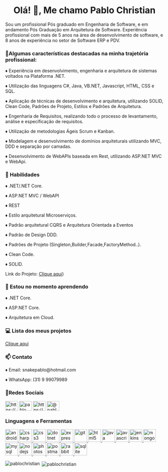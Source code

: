 <h1 align="center">Olá! 👋, Me chamo Pablo Christian</h1>
<p align="left">Sou um profissional Pós graduado em Engenharia de Software, e em andamento Pós Graduação em Arquitetura de Software. Experiência profissional com mais de 5 anos na área de desenvolvimento de software, e 8 anos de experiência no setor de Software ERP e PDV.</p>

<h3 align="left">👨‍Algumas características destacadas na minha trajetória profissional:</h3>
<p align="left">♦ Experiência em desenvolvimento, engenharia e arquitetura de sistemas voltados na Plataforma .NET.</p>
<p align="left">♦ Utilização das linguagens C#, Java, VB.NET, Javascript, HTML, CSS e SQL.</p>
<p align="left">♦ Aplicação de técnicas de desenvolvimento e arquitetura, utilizando SOLID, Clean Code, Padrões de Projeto, Estilos e Padrões de Arquitetura.</p>
<p align="left">♦ Engenharia de Requisitos, realizando todo o processo de levantamento, análise e especificação de requisitos.</p>
<p align="left">♦ Utilização de metodologias Ágeis Scrum e Kanban.</p>
<p align="left">♦ Modelagem e desenvolvimento de domínios arquiteturais utilizando MVC, DDD e separação por camadas.</p>
<p align="left">♦ Desenvolvimento de WebAPIs baseada em Rest, utilizando ASP.NET MVC e WebApi.</p>

<h3 align="left">🔭 Habilidades&nbsp;</h3>
<p align="left">♦ .NET/.NET Core.</p>
<p align="left">♦ ASP.NET MVC / WebAPI</p>
<p align="left">♦ REST</p>
<p align="left">♦ Estilo arquitetural Microserviços.</p>
<p align="left">♦ Padrão arquitetural CQRS e Arquitetura Orientada a Eventos</p>
<p align="left">♦ Padrão de Design DDD.</p>
<p align="left">♦ Padrões de Projeto (Singleton,Builder,Facade,FactoryMethod..).</p>
<p align="left">♦ Clean Code.</p>
<p align="left">♦ SOLID.</p>
<p align="left">Link do Projeto: <a href="https://github.com/PabloChristian/ECommerce">Clique aqui</a>)</p>

<h3 align="left">🌱 Estou no momento aprendendo&nbsp;</h3>
<p align="left">♦ .NET Core.</p>
<p align="left">♦ ASP.NET Core.</p>
<p align="left">♦ Arquitetura em Cloud.</p>

<h3 align="left">💻 Lista dos meus projetos</h3>
<p align="left"><a href="https://github.com/PabloChristian?tab=repositories">Clique aqui</a></p>

<h3 align="left">📫 Contato&nbsp;</h3>
<p align="left">♦ Email: snakepablo@hotmail.com</p>
<p align="left">♦ WhatsApp: (31) 9 99079989</p>
  
<h3 align="left">👨‍Redes Sociais&nbsp;</h3>
<p align="left">
<a href="https://linkedin.com/in/https://www.linkedin.com/in/pablo-christian/" target="blank"><img align="center" src="https://cdn.jsdelivr.net/npm/simple-icons@3.0.1/icons/linkedin.svg" alt="https://www.linkedin.com/in/pablo-christian/" height="30" width="40" /></a>
<a href="https://codesandbox.com/pablo christian pereira nazareth" target="blank"><img align="center" src="https://cdn.jsdelivr.net/npm/simple-icons@3.0.1/icons/codesandbox.svg" alt="pablo christian pereira nazareth" height="30" width="40" /></a>
<a href="https://fb.com/https://www.facebook.com/snakepablo" target="blank"><img align="center" src="https://cdn.jsdelivr.net/npm/simple-icons@3.0.1/icons/facebook.svg" alt="https://www.facebook.com/snakepablo" height="30" width="40" /></a>
<a href="https://instagram.com/@pablo.cpnazareth" target="blank"><img align="center" src="https://cdn.jsdelivr.net/npm/simple-icons@3.0.1/icons/instagram.svg" alt="@pablo.cpnazareth" height="30" width="40" /></a>
</p>

<h3 align="left">Linguagens e Ferramentas&nbsp;</h3>
<p align="left"> <a href="https://developer.android.com" target="_blank"> <img src="https://devicons.github.io/devicon/devicon.git/icons/android/android-original-wordmark.svg" alt="android" width="40" height="40"/> </a> <a href="https://www.w3schools.com/cs/" target="_blank"> <img src="https://devicons.github.io/devicon/devicon.git/icons/csharp/csharp-original.svg" alt="csharp" width="40" height="40"/> </a> <a href="https://www.w3schools.com/css/" target="_blank"> <img src="https://devicons.github.io/devicon/devicon.git/icons/css3/css3-original-wordmark.svg" alt="css3" width="40" height="40"/> </a> <a href="https://dotnet.microsoft.com/" target="_blank"> <img src="https://devicons.github.io/devicon/devicon.git/icons/dot-net/dot-net-original-wordmark.svg" alt="dotnet" width="40" height="40"/> </a> <a href="https://expressjs.com" target="_blank"> <img src="https://devicons.github.io/devicon/devicon.git/icons/express/express-original-wordmark.svg" alt="express" width="40" height="40"/> </a> <a href="https://git-scm.com/" target="_blank"> <img src="https://www.vectorlogo.zone/logos/git-scm/git-scm-icon.svg" alt="git" width="40" height="40"/> </a> <a href="https://www.w3.org/html/" target="_blank"> <img src="https://devicons.github.io/devicon/devicon.git/icons/html5/html5-original-wordmark.svg" alt="html5" width="40" height="40"/> </a> <a href="https://www.java.com" target="_blank"> <img src="https://devicons.github.io/devicon/devicon.git/icons/java/java-original-wordmark.svg" alt="java" width="40" height="40"/> </a> <a href="https://developer.mozilla.org/en-US/docs/Web/JavaScript" target="_blank"> <img src="https://devicons.github.io/devicon/devicon.git/icons/javascript/javascript-original.svg" alt="javascript" width="40" height="40"/> </a> <a href="https://www.jenkins.io" target="_blank"> <img src="https://www.vectorlogo.zone/logos/jenkins/jenkins-icon.svg" alt="jenkins" width="40" height="40"/> </a> <a href="https://www.mongodb.com/" target="_blank"> <img src="https://devicons.github.io/devicon/devicon.git/icons/mongodb/mongodb-original-wordmark.svg" alt="mongodb" width="40" height="40"/> </a> <a href="https://www.mysql.com/" target="_blank"> <img src="https://devicons.github.io/devicon/devicon.git/icons/mysql/mysql-original-wordmark.svg" alt="mysql" width="40" height="40"/> </a> <a href="https://nodejs.org" target="_blank"> <img src="https://devicons.github.io/devicon/devicon.git/icons/nodejs/nodejs-original-wordmark.svg" alt="nodejs" width="40" height="40"/> </a> <a href="https://www.photoshop.com/en" target="_blank"> <img src="https://devicons.github.io/devicon/devicon.git/icons/photoshop/photoshop-plain.svg" alt="photoshop" width="40" height="40"/> </a> <a href="https://postman.com" target="_blank"> <img src="https://www.vectorlogo.zone/logos/getpostman/getpostman-icon.svg" alt="postman" width="40" height="40"/> </a> <a href="https://www.rabbitmq.com" target="_blank"> <img src="https://www.vectorlogo.zone/logos/rabbitmq/rabbitmq-icon.svg" alt="rabbitMQ" width="40" height="40"/> </a> <a href="https://www.sqlite.org/" target="_blank"> <img src="https://www.vectorlogo.zone/logos/sqlite/sqlite-icon.svg" alt="sqlite" width="40" height="40"/> </a> </p>

<p><img align="left" src="https://github-readme-stats.vercel.app/api/top-langs?username=pablochristian&show_icons=true&locale=en&layout=compact" alt="pablochristian" /></p>

<p>&nbsp;<img align="center" src="https://github-readme-stats.vercel.app/api?username=pablochristian&show_icons=true&locale=en" alt="pablochristian" /></p>

